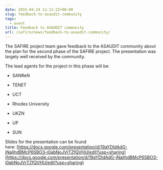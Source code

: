 ```yaml
--- 
date: 2015-04-24 11:11:22+00:00
slug: feedback-to-asaudit-community
tags: 
  - event
title: Feedback to ASAUDIT community
url: /safire/news/feedback-to-asaudit-community/
---
```


The SAFIRE project team gave feedback to the ASAUDIT community about the plan for the second phase of the SAFIRE project. The presentation was largely well received by the community.
<!-- more -->
The lead agents for the project in this phase will be:

  * SANReN

  * TENET

  * UCT

  * Rhodes University

  * UKZN

  * UP

  * SUN

Slides for the presentation can be found here: [https://docs.google.com/presentation/d/19aYDIdAdG-jNaljhdBMcP6SBO3-i0abNoJVrTZfQVHU/edit?usp=sharing](https://docs.google.com/presentation/d/19aYDIdAdG-jNaljhdBMcP6SBO3-i0abNoJVrTZfQVHU/edit?usp=sharing)

